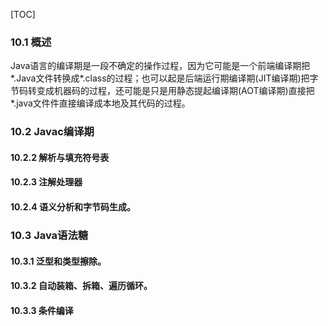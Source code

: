 [TOC]
### 10.1 概述

Java语言的编译期是一段不确定的操作过程，因为它可能是一个前端编译期把*.Java文件转换成\*.class的过程；也可以起是后端运行期编译期(JIT编译期)把字节码转变成机器码的过程，还可能是只是用静态提起编译期(AOT编译期)直接把\*.java文件件直接编译成本地及其代码的过程。

### 10.2 Javac编译期
#### 10.2.2 解析与填充符号表

#### 10.2.3 注解处理器

#### 10.2.4 语义分析和字节码生成。

### 10.3 Java语法糖

#### 10.3.1 泛型和类型擦除。

#### 10.3.2 自动装箱、拆箱、遍历循环。

#### 10.3.3 条件编译




